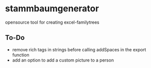 # stammbaumgenerator
opensource tool for creating excel-familytrees

## To-Do
- remove rich tags in strings before calling addSpaces in the export function
- add an option to add a custom picture to a person
